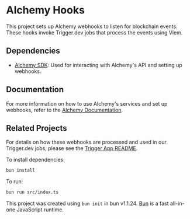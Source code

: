 # Alchemy Hooks

This project sets up Alchemy webhooks to listen for blockchain events.
These hooks invoke Trigger.dev jobs that process the events using Viem.


## Dependencies

- [Alchemy SDK](https://www.npmjs.com/package/alchemy-sdk): Used for interacting with Alchemy's API and setting up webhooks.

## Documentation

For more information on how to use Alchemy's services and set up webhooks, refer to the [Alchemy Documentation](https://docs.alchemy.com/).

## Related Projects

For details on how these webhooks are processed and used in our Trigger.dev jobs, please see the [Trigger App README](../trigger/README.md).


To install dependencies:

```bash
bun install
```

To run:

```bash
bun run src/index.ts
```

This project was created using `bun init` in bun v1.1.24. [Bun](https://bun.sh) is a fast all-in-one JavaScript runtime.
